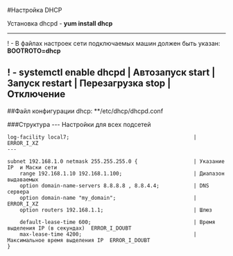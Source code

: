 #Настройка DHCP

Установка dhcpd - **yum install dhcp**

---
! - В файлах настроек сети подключаемых машин должен быть указан: **BOOTROTO=dhcp**

! - systemctl enable    dhcpd   | Автозапуск
              start             | Запуск
              restart           | Перезагрузка
              stop              | Отключение
---

##Файл конфигурации dhcp: **/etc/dhcp/dhcpd.conf

###Структура
    ---
    Настройки для всех подсетей

    log-facility local7;                                        | ERROR_I_XZ
    ---

    subnet 192.168.1.0 netmask 255.255.255.0 {                  | Указание IP  и Маски сети 
        range 192.168.1.10 192.168.1.100;                       | Диапазон выдаваемых       
        option domain-name-servers 8.8.8.8 , 8.8.4.4;           | DNS сервера     
        option domain-name "my_domain";                         | ERROR_I_XZ
        option routers 192.168.1.1;                             | Шлюз 

        default-lease-time 600;                                 | Время выделения IP (в секундах)  ERROR_I_DOUBT
        max-lease-time 4200;                                    | Максимальное время выделения IP  ERROR_I_DOUBT
    }

